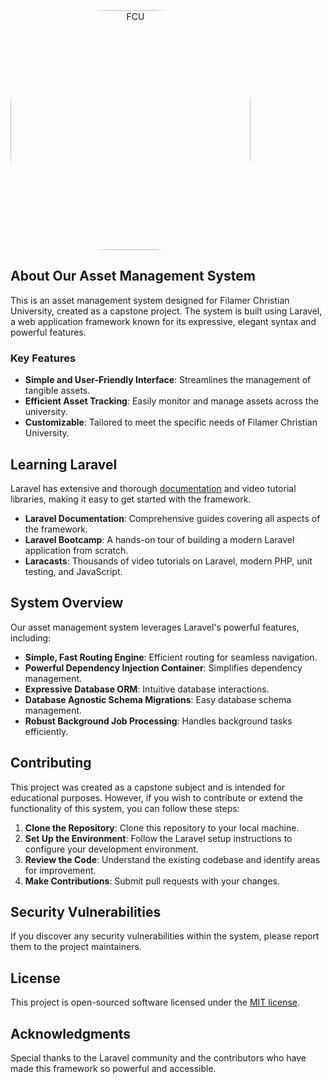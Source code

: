 <p align="center" style="width:40dvw;border-radius:40%;">
    <img src="https://encrypted-tbn0.gstatic.com/images?q=tbn:ANd9GcSAt-FOR-ywAer4Bp-DiFUjEnT88WnhJckltw&s" style="width:40dvw;border-radius:40%;" alt="FCU">
</p>

## About Our Asset Management System

This is an asset management system designed for Filamer Christian University, created as a capstone project. The system is built using Laravel, a web application framework known for its expressive, elegant syntax and powerful features.

### Key Features

- **Simple and User-Friendly Interface**: Streamlines the management of tangible assets.
- **Efficient Asset Tracking**: Easily monitor and manage assets across the university.
- **Customizable**: Tailored to meet the specific needs of Filamer Christian University.

## Learning Laravel

Laravel has extensive and thorough [documentation](https://laravel.com/docs) and video tutorial libraries, making it easy to get started with the framework.

- **Laravel Documentation**: Comprehensive guides covering all aspects of the framework.
- **Laravel Bootcamp**: A hands-on tour of building a modern Laravel application from scratch.
- **Laracasts**: Thousands of video tutorials on Laravel, modern PHP, unit testing, and JavaScript.

## System Overview

Our asset management system leverages Laravel's powerful features, including:

- **Simple, Fast Routing Engine**: Efficient routing for seamless navigation.
- **Powerful Dependency Injection Container**: Simplifies dependency management.
- **Expressive Database ORM**: Intuitive database interactions.
- **Database Agnostic Schema Migrations**: Easy database schema management.
- **Robust Background Job Processing**: Handles background tasks efficiently.

## Contributing

This project was created as a capstone subject and is intended for educational purposes. However, if you wish to contribute or extend the functionality of this system, you can follow these steps:

1. **Clone the Repository**: Clone this repository to your local machine.
2. **Set Up the Environment**: Follow the Laravel setup instructions to configure your development environment.
3. **Review the Code**: Understand the existing codebase and identify areas for improvement.
4. **Make Contributions**: Submit pull requests with your changes.

## Security Vulnerabilities

If you discover any security vulnerabilities within the system, please report them to the project maintainers.

## License

This project is open-sourced software licensed under the [MIT license](https://opensource.org/licenses/MIT).

## Acknowledgments

Special thanks to the Laravel community and the contributors who have made this framework so powerful and accessible.